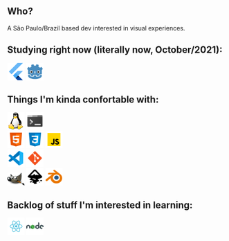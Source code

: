 
## Who?

A São Paulo/Brazil based dev interested in visual experiences. 

## Studying right now (literally now, October/2021):
<div>
  <a href="https://github.com/flutter/flutter"><img src='/assets/flutter.png' alt='Flutter' width='40px'></a>
  <a href="https://github.com/godotengine/godot"><img src='/assets/godot.png' alt='Godot' width='40px'></a>
</div>

## Things I'm kinda confortable with:
<div>
  <a href="#"><img src='/assets/tux.png' alt='Linux' width='40px'></a>
  <a href="#"><img src='/assets/console.png' alt='Terminal' width='40px'></a>
</div>
<div>
  <a href="https://developer.mozilla.org/en-US/docs/Web/HTML/"><img src='/assets/html.png' alt='HTML5' width='40px'></a>
  <a href="https://developer.mozilla.org/en-US/docs/Web/CSS"><img src='/assets/css3.png' alt='CSS3' width='40px'></a>
  <a href="https://developer.mozilla.org/en-US/docs/Web/JavaScript"><img src='/assets/javascript.png' alt='Javascript' width='40px'></a>
</div>
<div>
  <a href="https://github.com/microsoft/vscode"><img src='/assets/vscode.png' alt='VSCode' width='40px'></a>
  <a href="https://github.com"><img src='/assets/git.png' alt='GitHub' width='40px'></a>
</div>
<div>
  <a href="https://www.gimp.org/"><img src='/assets/gip.png' alt='Gimp' width='40px'></a>
  <a href="https://inkscape.org/pt-br/"><img src='/assets/inkscape.png' alt='Inkscape' width='40px'></a>
  <a href="https://www.blender.org/"><img src='/assets/blender.png' alt='Blender' width='40px'></a>

</div>

## Backlog of stuff I'm interested in learning:
<div>
  <a href="https://github.com/facebook/react"><img src='/assets/react.png' alt='React' width='40px'></a>
  <a href="https://github.com/nodejs/node"><img src='/assets/nodejs.png' alt='NodeJS' width='40px'></a>
</div>
